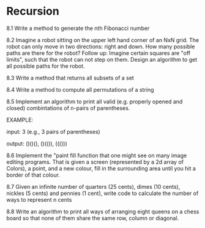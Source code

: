 # Recursion

8.1 Write a method to generate the nth Fibonacci number

8.2 Imagine a robot sitting on the upper left hand corner of an NxN grid. The robot can only move in two directions: right and down. How many possible paths are there for the robot?
Follow up: Imagine certain squares are "off limits", such that the robot can not step on them. Design an algorithm to get all possible paths for the robot.

8.3 Write a method that returns all subsets of a set

8.4 Write a method to compute all permutations of a string

8.5 Implement an algorithm to print all valid (e.g. properly opened and closed) combintations of n-pairs of parentheses.

EXAMPLE:

input: 3 (e.g., 3 pairs of parentheses)

output: ()()(), ()(()), ((()))

8.6 Implement the "paint fill function that one might see on many image editing programs. That is given a screen (represented by a 2d array of Colors), a point, and a new colour, fill in the surrounding area until you hit a border of that colour.

8.7 Given an infinite number of quarters (25 cents), dimes (10 cents), nickles (5 cents) and pennies (1 cent), write code to calculate the number of ways to represent n cents

8.8 Write an algorithm to print all ways of arranging eight queens on a chess board so that none of them share the same row, column or diagonal.
